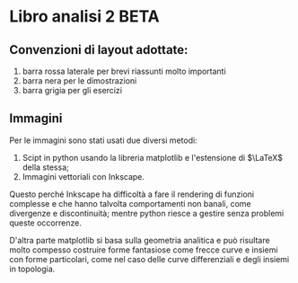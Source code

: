 # Libro analisi 2 BETA
## Convenzioni di layout adottate:
1) barra rossa laterale per brevi riassunti molto importanti
2) barra nera per le dimostrazioni
3) barra grigia per gli esercizi

## Immagini
Per le immagini sono stati usati due diversi metodi:
1) Scipt in python usando la libreria matplotlib e l'estensione di $\LaTeX$ della stessa;
2) Immagini vettoriali con Inkscape.

Questo perché Inkscape ha difficoltà a fare il rendering di funzioni complesse e che hanno talvolta comportamenti non banali, come divergenze e discontinuità; mentre python riesce a gestire senza problemi queste occorrenze.

D'altra parte matplotlib si basa sulla geometria analitica e può risultare molto compesso costruire forme fantasiose come frecce curve e insiemi con forme particolari, come nel caso delle curve differenziali e degli insiemi in topologia.

